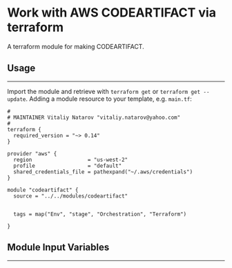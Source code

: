# Work with AWS CODEARTIFACT via terraform

A terraform module for making CODEARTIFACT.


## Usage
----------------------
Import the module and retrieve with ```terraform get``` or ```terraform get --update```. Adding a module resource to your template, e.g. `main.tf`:

```
#
# MAINTAINER Vitaliy Natarov "vitaliy.natarov@yahoo.com"
#
terraform {
  required_version = "~> 0.14"
}

provider "aws" {
  region                  = "us-west-2"
  profile                 = "default"
  shared_credentials_file = pathexpand("~/.aws/credentials")
}

module "codeartifact" {
  source = "../../modules/codeartifact"


  tags = map("Env", "stage", "Orchestration", "Terraform")

}
```

## Module Input Variables
----------------------
